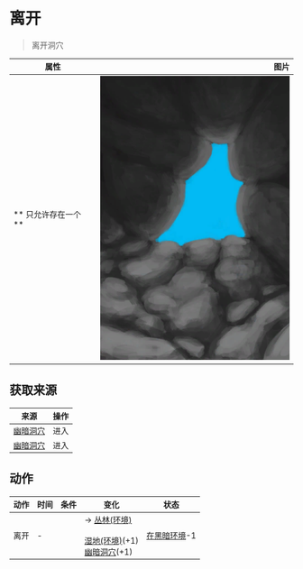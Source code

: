 # 离开  
> 离开洞穴  
  
  属性  |   图片   
 ----  |  ----:   
 ** 只允许存在一个 **  |  ![](Sprite/CaveExit.png)   
  
## 获取来源  
来源  |  操作  
----  |  ----  
[幽暗洞穴](DarkCaveCaveEntrance.md)  |  进入  
[幽暗洞穴](DarkCaveEntrance.md)  |  进入  
## 动作  
动作  |  时间  |  条件  |  变化  |  状态  
----  |  ----  |  ----  |  ----  |  ----  
离开<br>  |  -  |    |  → [丛林(环境)](Env_Jungle.md)<br><br>[湿地(环境)](Env_Wetlands.md)(+1)<br>[幽暗洞穴](DarkCaveEntrance.md)(+1)<br>  |  [在黑暗环境](InDarkPlace.md)-1  
